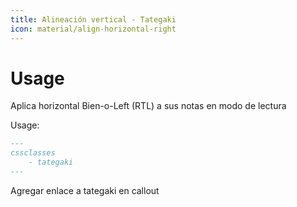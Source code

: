 ```yaml
---
title: Alineación vertical - Tategaki
icon: material/align-horizontal-right
---
```


# Usage

Aplica horizontal Bien-o-Left (RTL) a sus notas en modo de lectura

Usage:

```md
---
cssclasses
    - tategaki
---
```

Agregar enlace a tategaki en callout

